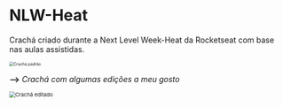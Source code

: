 # NLW-Heat
Crachá criado durante a Next Level Week-Heat da Rocketseat com base nas aulas assistidas.

<img src="/home/paloma/Imagens/Aula1.png" alt="Crachá padrão" style="zoom: 50%;" />



**-->** *Crachá com algumas edições a meu gosto*



<img src="/home/paloma/Downloads/CracháNLW.gif" alt="Crachá editado" style="zoom: 67%;" />

